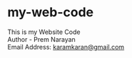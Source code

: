 # my-web-code
This is my Website Code
<br>
Author - Prem Narayan
<br>
Email Address: karamkaran@gmail.com
